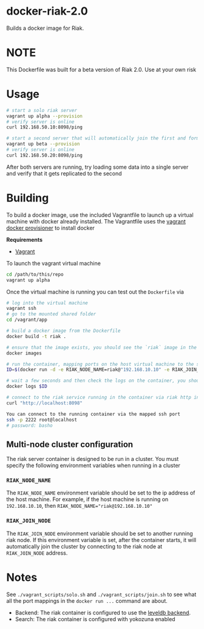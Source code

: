 docker-riak-2.0
===========

Builds a docker image for Riak.

# NOTE

This Dockerfile was built for a beta version of Riak 2.0. Use at your own risk

# Usage

```bash
# start a solo riak server
vagrant up alpha --provision
# verify server is online
curl 192.168.50.10:8098/ping

# start a second server that will automatically join the first and form a cluster
vagrant up beta --provision
# verify server is online
curl 192.168.50.20:8098/ping
```

After both servers are running, try loading some data into a single server and verify that it gets replicated to the second

# Building

To build a docker image, use the included Vagrantfile to launch up a virtual machine with docker already installed. The Vagrantfile uses the [vagrant docker provisioner](http://docs.vagrantup.com/v2/provisioning/docker.html) to install docker

**Requirements**

* [Vagrant](http://www.vagrantup.com/)

To launch the vagrant virtual machine

```bash
cd /path/to/this/repo
vagrant up alpha
```

Once the virtual machine is running you can test out the `Dockerfile` via

```bash
# log into the virtual machine
vagrant ssh
# go to the mounted shared folder
cd /vagrant/app

# build a docker image from the Dockerfile
docker build -t riak .

# ensure that the image exists, you should see the `riak` image in the list output
docker images

# run the container, mapping ports on the host virtual machine to the same ports inside the container
ID=$(docker run -d -e RIAK_NODE_NAME=riak@"192.168.10.10" -e RIAK_JOIN_NODE="riak@192.168.10.20" -p 2222:22 -p 8087:8087 -p 8098:8098 -p 8000:8000 -p 4369:4369 -p 8099:8099 -p 8000:8000 riak)

# wait a few seconds and then check the logs on the container, you should see the output from riak starting up.
docker logs $ID

# connect to the riak service running in the container via riak http interface
curl "http://localhost:8098"

You can connect to the running container via the mapped ssh port
ssh -p 2222 root@localhost
# password: basho
```

## Multi-node cluster configuration

The riak server container is designed to be run in a cluster. You must specify the following environment variables when running in a cluster

### `RIAK_NODE_NAME`

The `RIAK_NODE_NAME` environment variable should be set to the ip address of the host machine. For example, if the host machine is running on `192.168.10.10`, then `RIAK_NODE_NAME="riak@192.168.10.10"`

### `RIAK_JOIN_NODE`

The `RIAK_JOIN_NODE` environment variable should be set to another running riak node. If this environment variable is set, after the container starts, it will automatically join the cluster by connecting to the riak node at `RIAK_JOIN_NODE` address.


# Notes

See `./vagrant_scripts/solo.sh` and `./vagrant_scripts/join.sh` to see what all the port mappings in the `docker run ...` command are about.

* Backend: The riak container is configured to use the [leveldb backend](http://docs.basho.com/riak/latest/ops/advanced/backends/leveldb/).
* Search: The riak container is configured with yokozuna enabled
